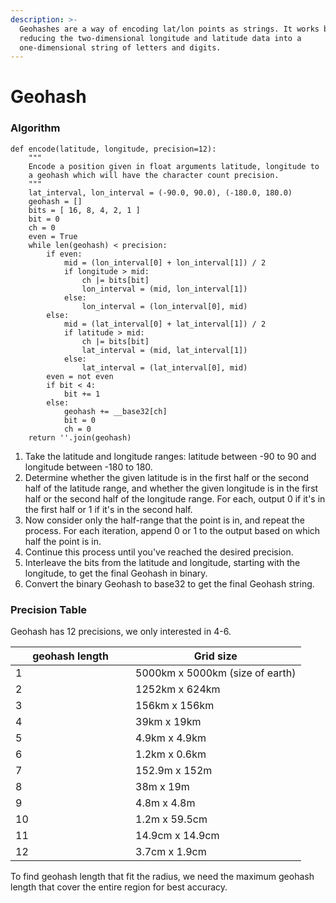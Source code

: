 ```yaml
---
description: >-
  Geohashes are a way of encoding lat/lon points as strings. It works by
  reducing the two-dimensional longitude and latitude data into a
  one-dimensional string of letters and digits.
---
```


# Geohash

### Algorithm

```
def encode(latitude, longitude, precision=12):
    """
    Encode a position given in float arguments latitude, longitude to
    a geohash which will have the character count precision.
    """
    lat_interval, lon_interval = (-90.0, 90.0), (-180.0, 180.0)
    geohash = []
    bits = [ 16, 8, 4, 2, 1 ]
    bit = 0
    ch = 0
    even = True
    while len(geohash) < precision:
        if even:
            mid = (lon_interval[0] + lon_interval[1]) / 2
            if longitude > mid:
                ch |= bits[bit]
                lon_interval = (mid, lon_interval[1])
            else:
                lon_interval = (lon_interval[0], mid)
        else:
            mid = (lat_interval[0] + lat_interval[1]) / 2
            if latitude > mid:
                ch |= bits[bit]
                lat_interval = (mid, lat_interval[1])
            else:
                lat_interval = (lat_interval[0], mid)
        even = not even
        if bit < 4:
            bit += 1
        else:
            geohash += __base32[ch]
            bit = 0
            ch = 0
    return ''.join(geohash)
```

1. Take the latitude and longitude ranges: latitude between -90 to 90 and longitude between -180 to 180.
2. Determine whether the given latitude is in the first half or the second half of the latitude range, and whether the given longitude is in the first half or the second half of the longitude range. For each, output 0 if it's in the first half or 1 if it's in the second half.
3. Now consider only the half-range that the point is in, and repeat the process. For each iteration, append 0 or 1 to the output based on which half the point is in.
4. Continue this process until you've reached the desired precision.
5. Interleave the bits from the latitude and longitude, starting with the longitude, to get the final Geohash in binary.
6. Convert the binary Geohash to base32 to get the final Geohash string.

### Precision Table

Geohash has 12 precisions, we only interested in 4-6.

<table><thead><tr><th width="176">geohash length</th><th>Grid size</th></tr></thead><tbody><tr><td>1</td><td>5000km x 5000km (size of earth)</td></tr><tr><td>2</td><td>1252km x 624km</td></tr><tr><td>3</td><td>156km x 156km</td></tr><tr><td>4</td><td>39km x 19km</td></tr><tr><td>5</td><td>4.9km x 4.9km</td></tr><tr><td>6</td><td>1.2km x 0.6km</td></tr><tr><td>7</td><td>152.9m x 152m</td></tr><tr><td>8</td><td>38m x 19m</td></tr><tr><td>9</td><td>4.8m x 4.8m</td></tr><tr><td>10</td><td>1.2m x 59.5cm</td></tr><tr><td>11</td><td>14.9cm x 14.9cm</td></tr><tr><td>12</td><td>3.7cm x 1.9cm</td></tr></tbody></table>

To find geohash length that fit the radius, we need the maximum geohash length that cover the entire region for best accuracy.
